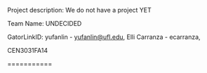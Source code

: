 Project description: We do not have a project YET

Team Name: UNDECIDED

GatorLinkID: yufanlin - yufanlin@ufl.edu,
             Elli Carranza - ecarranza,

CEN3031FA14

===========
